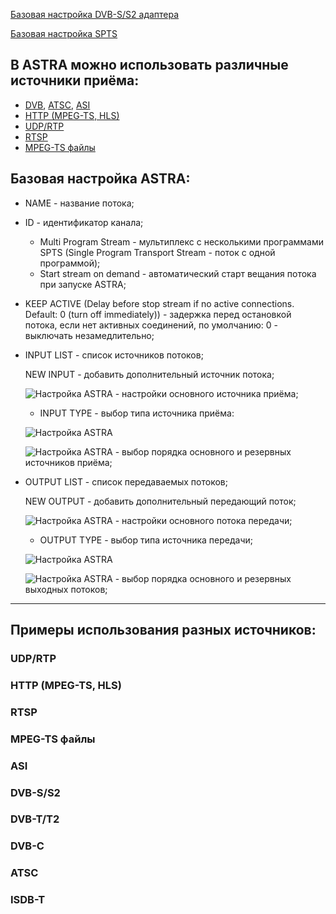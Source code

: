 [Базовая настройка DVB-S/S2 адаптера][1]

[Базовая настройка SPTS][2]

## В ASTRA можно использовать различные источники приёма:

- [DVB](https://github.com/cesbo/astra-help/blob/master/ru/stream/spts/general.md#dvb), [ATSC](https://github.com/cesbo/astra-help/blob/master/ru/stream/spts/general.md#atsc), [ASI](https://github.com/cesbo/astra-help/blob/master/ru/stream/spts/general.md#asi)
- [HTTP (MPEG-TS, HLS)](https://github.com/cesbo/astra-help/blob/master/ru/stream/spts/general.md#http-mpeg-ts-hls)
- [UDP/RTP](https://github.com/cesbo/astra-help/blob/master/ru/stream/spts/general.md#udprtp)
- [RTSP](https://github.com/cesbo/astra-help/blob/master/ru/stream/spts/general.md#rtsp)
- [MPEG-TS файлы](https://github.com/cesbo/astra-help/blob/master/ru/stream/spts/general.md#mpeg-ts-файлы)

## Базовая настройка ASTRA:

- NAME - название потока;
- ID - идентификатор канала;
	- Multi Program Stream - мультиплекс с несколькими программами SPTS (Single Program Transport Stream - поток с одной программой);
	- Start stream on demand - автоматический старт вещания потока при запуске ASTRA;
- KEEP ACTIVE (Delay before stop stream if no active connections. Default: 0 (turn off immediately)) - задержка перед остановкой потока, если нет активных соединений, по умолчанию: 0 - выключать незамедлительно;
- INPUT LIST - список источников потоков;

	NEW INPUT - добавить дополнительный источник потока;
	 
	![Настройка ASTRA](http://b4.icdn.ru/s/slavabogu/5/56430645JuZ.jpg "Настройка ASTRA") - настройки основного источника приёма;
	
	- INPUT TYPE - выбор типа источника приёма:
	
	![Настройка ASTRA](http://b4.icdn.ru/s/slavabogu/3/56431053iTx.jpg "Настройка ASTRA")

	![Настройка ASTRA](http://b4.icdn.ru/s/slavabogu/6/56430646fUp.jpg "Настройка ASTRA") - выбор порядка основного и резервных источников приёма;
	 
- OUTPUT LIST - список передаваемых потоков;

	NEW OUTPUT - добавить дополнительный передающий поток;
	
	![Настройка ASTRA](http://b4.icdn.ru/s/slavabogu/5/56430645JuZ.jpg "Настройка ASTRA") - настройки основного потока передачи;

	- OUTPUT TYPE - выбор типа источника передачи;
	
	![Настройка ASTRA](http://b4.icdn.ru/s/slavabogu/0/56431440GrC.jpg "Настройка ASTRA")
	
	![Настройка ASTRA](http://b4.icdn.ru/s/slavabogu/6/56430646fUp.jpg "Настройка ASTRA") - выбор порядка основного и резервных выходных потоков;
______________________________________________________________________________________________________________________________________

## Примеры использования разных источников:

### UDP/RTP

### HTTP (MPEG-TS, HLS)

### RTSP

### MPEG-TS файлы

### ASI

### DVB-S/S2

### DVB-T/T2

### DVB-C

### ATSC

### ISDB-T

   
        
        
        

[1]: https://github.com/cesbo/astra-help/blob/master/ru/adapter/dvb-s/general.md "Базовая настройка DVB-S/S2 адаптера"
[2]: https://github.com/cesbo/astra-help/blob/master/ru/stream/spts/general.md#%D0%91%D0%B0%D0%B7%D0%BE%D0%B2%D0%B0%D1%8F-%D0%BD%D0%B0%D1%81%D1%82%D1%80%D0%BE%D0%B9%D0%BA%D0%B0-spts-%D0%BF%D0%BE%D1%82%D0%BE%D0%BA%D0%B0-%D0%B8%D1%81%D1%82%D0%BE%D1%87%D0%BD%D0%B8%D0%BA-dvb-ss2-%D0%B0%D0%B4%D0%B0%D0%BF%D1%82%D0%B5%D1%80
